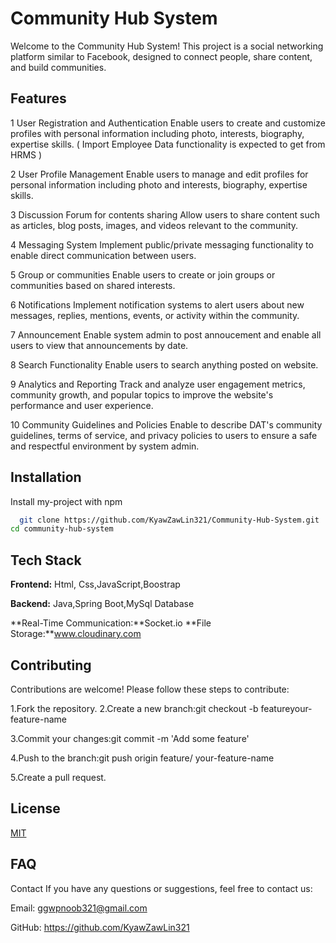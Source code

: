 
# Community Hub System

Welcome to the Community Hub System! This project is a social networking platform similar to Facebook, designed to connect people, share content, and build communities.

## Features

1	User Registration and Authentication	Enable users to create and customize profiles with personal information including photo, interests, biography, expertise skills.
		( Import Employee Data functionality is expected to get from HRMS )

2	User Profile Management	Enable users to manage and edit profiles for personal information including photo and interests, biography, expertise skills.

3	Discussion Forum for contents sharing	Allow users to share content such as articles, blog posts, images, and videos relevant to the community.

4	Messaging System	Implement public/private messaging functionality to enable direct communication between users.

5	Group or communities	Enable users to create or join groups or communities based on shared interests.

6	Notifications	Implement notification systems to alert users about new messages, replies, mentions, events, or activity within the community.

7	Announcement	Enable system admin to post annoucement and enable all users to view that announcements by date.

8	Search Functionality	Enable users to search anything posted on website.

9	Analytics and Reporting	Track and analyze user engagement metrics, community growth, and popular topics to improve the website's performance and user experience.

10	Community Guidelines and Policies	Enable to describe DAT's community guidelines, terms of service, and privacy policies to users to ensure a safe and respectful environment by system admin.



## Installation

Install my-project with npm

```bash
  git clone https://github.com/KyawZawLin321/Community-Hub-System.git
cd community-hub-system
```
    
## Tech Stack

**Frontend:** Html, Css,JavaScript,Boostrap

**Backend:** Java,Spring Boot,MySql Database

**Real-Time Communication:**Socket.io
**File Storage:**www.cloudinary.com


## Contributing

Contributions are welcome! Please follow these steps to contribute:

1.Fork the repository.
2.Create a new branch:git checkout -b featureyour-feature-name

3.Commit your changes:git commit -m 'Add some feature'

4.Push to the branch:git push origin feature/              your-feature-name

5.Create a pull request.



## License

[MIT](https://choosealicense.com/licenses/mit/)


## FAQ

Contact
If you have any questions or suggestions, feel free to contact us:

Email: ggwpnoob321@gmail.com

GitHub: https://github.com/KyawZawLin321


